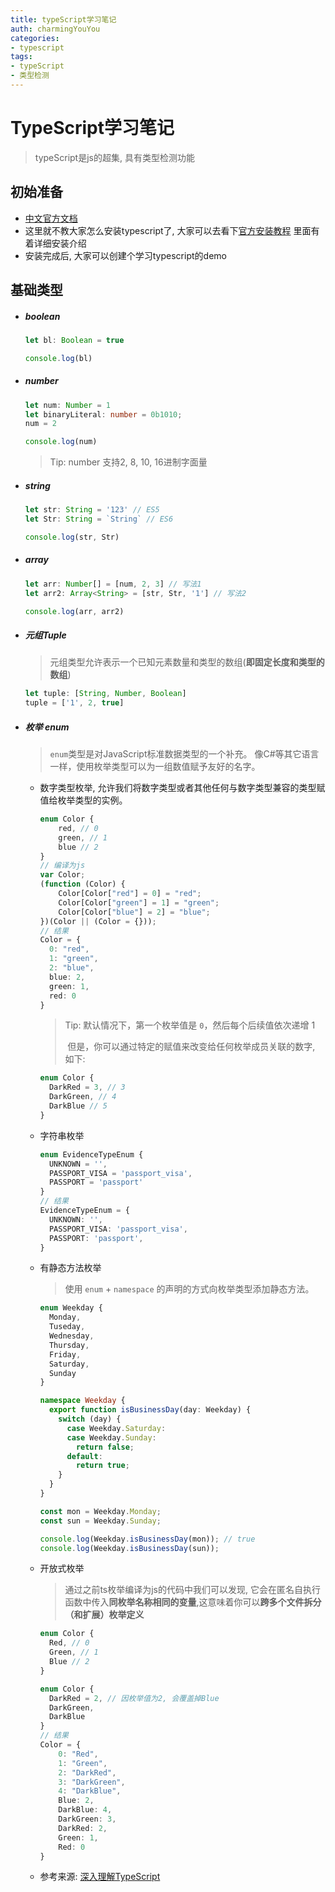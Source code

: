 ```yaml
---
title: typeScript学习笔记
auth: charmingYouYou
categories: 
- typescript
tags: 
- typeScript
- 类型检测
---
```


# TypeScript学习笔记

> typeScript是js的超集, 具有类型检测功能

## 初始准备

* [中文官方文档](https://www.tslang.cn/index.html)
* 这里就不教大家怎么安装typescript了, 大家可以去看下[官方安装教程](https://www.tslang.cn/docs/handbook/typescript-in-5-minutes.html) 里面有着详细安装介绍
* 安装完成后, 大家可以创建个学习typescript的demo



## 基础类型

* ##### boolean

  ```typescript
  let bl: Boolean = true
  
  console.log(bl)
  ```

* ##### number

  ```typescript
  let num: Number = 1
  let binaryLiteral: number = 0b1010;
  num = 2
  
  console.log(num)
  ```

  >  Tip: number 支持2, 8, 10, 16进制字面量

* ##### string

  ```typescript
  let str: String = '123' // ES5
  let Str: String = `String` // ES6
  
  console.log(str, Str)
  ```

* ##### array

  ```typescript
  let arr: Number[] = [num, 2, 3] // 写法1
  let arr2: Array<String> = [str, Str, '1'] // 写法2
  
  console.log(arr, arr2)
  ```

* ##### 元组Tuple

  > 元组类型允许表示一个已知元素数量和类型的数组(**即固定长度和类型的数组**)

  ```typescript
  let tuple: [String, Number, Boolean]
  tuple = ['1', 2, true]
  ```

* ##### 枚举 enum

  > `enum`类型是对JavaScript标准数据类型的一个补充。 像C#等其它语言一样，使用枚举类型可以为一组数值赋予友好的名字。

  * 数字类型枚举, 允许我们将数字类型或者其他任何与数字类型兼容的类型赋值给枚举类型的实例。

    ```typescript
    enum Color {
        red, // 0
        green, // 1
        blue // 2
    }
    // 编译为js
    var Color;
    (function (Color) {
        Color[Color["red"] = 0] = "red";
        Color[Color["green"] = 1] = "green";
        Color[Color["blue"] = 2] = "blue";
    })(Color || (Color = {}));
    // 结果
    Color = {
      0: "red",
      1: "green",
      2: "blue",
      blue: 2,
      green: 1,
      red: 0
    }
    ```

    > Tip: 默认情况下，第一个枚举值是 `0`，然后每个后续值依次递增 1
    >
    > ​	但是，你可以通过特定的赋值来改变给任何枚举成员关联的数字, 如下: 

    ```typescript
    enum Color {
      DarkRed = 3, // 3
      DarkGreen, // 4
      DarkBlue // 5
    }
    ```

  * 字符串枚举

    ```typescript
    enum EvidenceTypeEnum {
      UNKNOWN = '',
      PASSPORT_VISA = 'passport_visa',
      PASSPORT = 'passport'
    }
    // 结果
    EvidenceTypeEnum = {
      UNKNOWN: '',
      PASSPORT_VISA: 'passport_visa',
      PASSPORT: 'passport',
    }
    ```

  * 有静态方法枚举

    > 使用 `enum` + `namespace` 的声明的方式向枚举类型添加静态方法。

    ```typescript
    enum Weekday {
      Monday,
      Tuseday,
      Wednesday,
      Thursday,
      Friday,
      Saturday,
      Sunday
    }
    
    namespace Weekday {
      export function isBusinessDay(day: Weekday) {
        switch (day) {
          case Weekday.Saturday:
          case Weekday.Sunday:
            return false;
          default:
            return true;
        }
      }
    }
    
    const mon = Weekday.Monday;
    const sun = Weekday.Sunday;
    
    console.log(Weekday.isBusinessDay(mon)); // true
    console.log(Weekday.isBusinessDay(sun));
    ```

  * 开放式枚举

    > 通过之前ts枚举编译为js的代码中我们可以发现, 它会在匿名自执行函数中传入**同枚举名称相同的变量**,这意味着你可以**跨多个文件拆分（和扩展）枚举定义**

    ```typescript
    enum Color {
      Red, // 0
      Green, // 1
      Blue // 2
    }
    
    enum Color {
      DarkRed = 2, // 因枚举值为2, 会覆盖掉Blue
      DarkGreen,
      DarkBlue
    }
    // 结果
    Color = {
        0: "Red",
        1: "Green",
        2: "DarkRed",
        3: "DarkGreen",
        4: "DarkBlue",
        Blue: 2,
        DarkBlue: 4,
        DarkGreen: 3,
        DarkRed: 2,
        Green: 1,
        Red: 0
    }
    ```

  * 参考来源: [深入理解TypeScript](https://jkchao.github.io/typescript-book-chinese/typings/enums.html#%E6%95%B0%E5%AD%97%E7%B1%BB%E5%9E%8B%E6%9E%9A%E4%B8%BE%E4%B8%8E%E5%AD%97%E7%AC%A6%E4%B8%B2%E7%B1%BB%E5%9E%8B)

